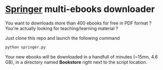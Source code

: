 # [Springer](https://www.springer.com) multi-ebooks downloader

You want to downloads more than 400 ebooks for free in PDF format ?
You're actually looking for teaching/learning material ?

Just clone this repo and launch the following command

```bash
python springer.py
```

Your new ebooks will be downloaded in a handfull of minutes (~15mn, 4.6 GB),
in a directory named **Bookstore** right next to the script location.
